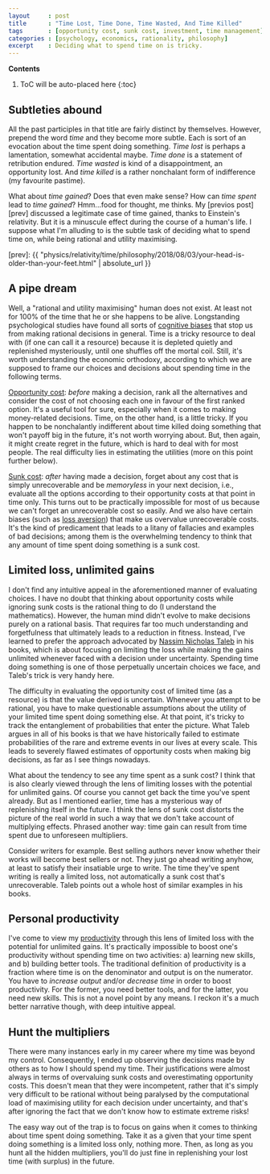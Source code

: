 ```yaml
---
layout     : post
title      : "Time Lost, Time Done, Time Wasted, And Time Killed"
tags       : [opportunity cost, sunk cost, investment, time management]
categories : [psychology, economics, rationality, philosophy]
excerpt    : Deciding what to spend time on is tricky.
---
```


**Contents**
1. ToC will be auto-placed here
{:toc}


## Subtleties abound

All the past participles in that title are fairly distinct by
themselves. However, prepend the word *time* and they become more subtle. Each
is sort of an evocation about the time spent doing something. *Time lost* is
perhaps a lamentation, somewhat accidental maybe. *Time done* is a statement of
retribution endured. *Time wasted* is kind of a disappointment, an opportunity
lost. And *time killed* is a rather nonchalant form of indifference (my
favourite pastime).

What about *time gained*? Does that even make sense? How can *time spent* lead
to *time gained*? Hmm...food for thought, me thinks. My [previos post][prev]
discussed a legitimate case of time gained, thanks to Einstein's
relativity. But it is a minuscule effect during the course of a human's life. I
suppose what I'm alluding to is the subtle task of deciding what to spend time
on, while being rational and utility maximising.

[prev]: {{ "physics/relativity/time/philosophy/2018/08/03/your-head-is-older-than-your-feet.html" | absolute_url }}


## A pipe dream

Well, a "rational and utility maximising" human does not exist. At least not
for 100% of the time that he or she happens to be alive. Longstanding
psychological studies have found all sorts of [cognitive biases][biaslink] that
stop us from making rational decisions in general. Time is a tricky resource to
deal with (if one can call it a resource) because it is depleted quietly and
replenished mysteriously, until one shuffles off the mortal coil. Still, it's
worth understanding the economic orthodoxy, according to which we are supposed
to frame our choices and decisions about spending time in the following terms.

[Opportunity cost][opplink]: *before* making a decision, rank all the
alternatives and consider the cost of not choosing each one in favour of the
first ranked option. It's a useful tool for sure, especially when it comes to
making money-related decisions. Time, on the other hand, is a little tricky. If
you happen to be nonchalantly indifferent about time killed doing something
that won't payoff big in the future, it's not worth worrying about. But, then
again, it might create regret in the future, which is hard to deal with for
most people. The real difficulty lies in estimating the utilities (more on this
point further below).

[Sunk cost][sunklink]: *after* having made a decision, forget about any cost
that is simply unrecoverable and be *memoryless* in your next decision, i.e.,
evaluate all the options according to their opportunity costs at that point in
time only. This turns out to be practically impossible for most of us because
we can't forget an unrecoverable cost so easily. And we also have certain
biases (such as [loss aversion][losslink]) that make us overvalue unrecoverable
costs. It's the kind of predicament that leads to a litany of fallacies and
examples of bad decisions; among them is the overwhelming tendency to think
that any amount of time spent doing something is a sunk cost.

[biaslink]: https://en.wikipedia.org/wiki/List_of_cognitive_biases
[opplink]:  https://www.investopedia.com/terms/o/opportunitycost.asp
[sunklink]: https://www.investopedia.com/terms/s/sunkcost.asp
[losslink]: https://en.wikipedia.org/wiki/Loss_aversion


## Limited loss, unlimited gains

I don't find any intuitive appeal in the aforementioned manner of evaluating
choices. I have no doubt that thinking about opportunity costs while ignoring
sunk costs is the rational thing to do (I understand the mathematics). However,
the human mind didn't evolve to make decisions purely on a rational basis. That
requires far too much understanding and forgetfulness that ultimately leads to
a reduction in fitness. Instead, I've learned to prefer the approach advocated
by [Nassim Nicholas Taleb][taleblink] in his books, which is about focusing on
limiting the loss while making the gains unlimited whenever faced with a
decision under uncertainty. Spending time doing something is one of those
perpetually uncertain choices we face, and Taleb's trick is very handy here.

[taleblink]: http://www.fooledbyrandomness.com/

The difficulty in evaluating the opportunity cost of limited time (as a
resource) is that the value derived is uncertain. Whenever you attempt to be
rational, you have to make questionable assumptions about the utility of your
limited time spent doing something else. At that point, it's tricky to track
the entanglement of probabilities that enter the picture. What Taleb argues in
all of his books is that we have historically failed to estimate probabilities
of the rare and extreme events in our lives at every scale. This leads to
severely flawed estimates of opportunity costs when making big decisions, as
far as I see things nowadays.

What about the tendency to see any time spent as a sunk cost? I think that is
also clearly viewed through the lens of limiting losses with the potential for
unlimited gains. Of course you cannot get back the time you've spent
already. But as I mentioned earlier, time has a mysterious way of replenishing
itself in the future. I think the lens of sunk cost distorts the picture of the
real world in such a way that we don't take account of multiplying
effects. Phrased another way: time gain can result from time spent due to
unforeseen multipliers.

Consider writers for example. Best selling authors never know whether their
works will become best sellers or not. They just go ahead writing anyhow, at
least to satisfy their insatiable urge to write. The time they've spent writing
is really a limited loss, not automatically a sunk cost that's
unrecoverable. Taleb points out a whole host of similar examples in his books.


## Personal productivity

I've come to view my [productivity][prodlink] through this lens of limited loss
with the potential for unlimited gains. It's practically impossible to boost
one's productivity without spending time on two activities: a) learning new
skills, and b) building better tools. The traditional definition of
productivity is a fraction where time is on the denominator and output is on
the numerator. You have to *increase output* and/or *decrease time* in order to
boost productivity. For the former, you need better tools, and for the latter,
you need new skills. This is not a novel point by any means. I reckon it's a
much better narrative though, with deep intuitive appeal.

[prodlink]: https://en.wikipedia.org/wiki/Productivity


## Hunt the multipliers

There were many instances early in my career where my time was beyond my
control. Consequently, I ended up observing the decisions made by others as to
how I should spend my time. Their justifications were almost always in terms of
overvaluing sunk costs and overestimating opportunity costs. This doesn't mean
that they were incompetent, rather that it's simply very difficult to be
rational without being paralysed by the computational load of maximising
utility for each decision under uncertainty, and that's after ignoring the fact
that we don't know how to estimate extreme risks!

The easy way out of the trap is to focus on gains when it comes to thinking
about time spent doing something. Take it as a given that your time spent doing
something is a limited loss only, nothing more. Then, as long as you hunt all
the hidden multipliers, you'll do just fine in replenishing your lost time
(with surplus) in the future.

